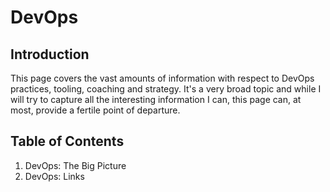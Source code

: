 # DevOps

## Introduction

This page covers the vast amounts of information with respect to DevOps practices, tooling, coaching and strategy. It's a very broad topic and while I will try to capture all the interesting information I can, this page can, at most, provide a fertile point of departure.

## Table of Contents

1. DevOps: The Big Picture
2. DevOps: Links
